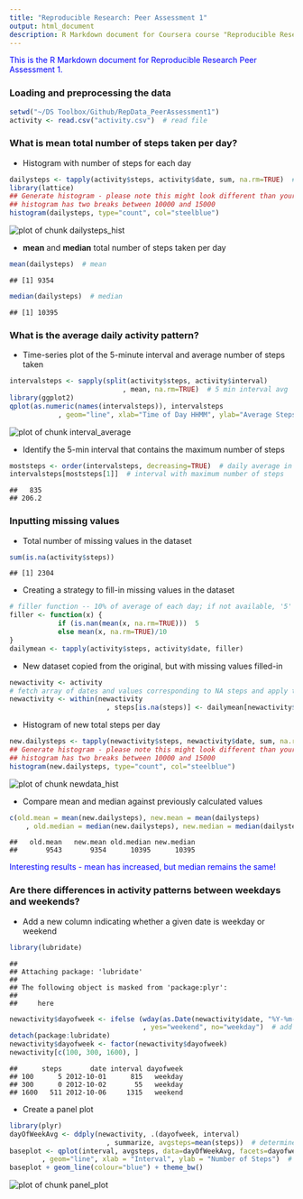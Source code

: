 ```yaml
---
title: "Reproducible Research: Peer Assessment 1"
output: html_document
description: R Markdown document for Coursera course "Reproducible Research", Peer Assessment 1
---
```


<span style="color:blue">
This is the R Markdown document for Reproducible Research Peer Assessment 1.
</span>

### Loading and preprocessing the data

```r
setwd("~/DS Toolbox/Github/RepData_PeerAssessment1")
activity <- read.csv("activity.csv")  # read file
```

### What is mean total number of steps taken per day?
- Histogram with number of steps for each day

```r
dailysteps <- tapply(activity$steps, activity$date, sum, na.rm=TRUE)  # calculate daily steps
library(lattice)
## Generate histogram - please note this might look different than your output because my
## histogram has two breaks between 10000 and 15000
histogram(dailysteps, type="count", col="steelblue")
```

![plot of chunk dailysteps_hist](figure/dailysteps_hist.png) 

- **mean** and **median** total number of steps taken per day

```r
mean(dailysteps)  # mean
```

```
## [1] 9354
```

```r
median(dailysteps)  # median
```

```
## [1] 10395
```

### What is the average daily activity pattern?
- Time-series plot of the 5-minute interval and average number of steps taken

```r
intervalsteps <- sapply(split(activity$steps, activity$interval)
                            , mean, na.rm=TRUE)  # 5 min interval avg
library(ggplot2)
qplot(as.numeric(names(intervalsteps)), intervalsteps
            , geom="line", xlab="Time of Day HHMM", ylab="Average Steps")  # generate plot
```

![plot of chunk interval_average](figure/interval_average.png) 

- Identify the 5-min interval that contains the maximum number of steps

```r
moststeps <- order(intervalsteps, decreasing=TRUE)  # daily average in decreasing order
intervalsteps[moststeps[1]]  # interval with maximum number of steps
```

```
##   835 
## 206.2
```

### Inputting missing values
- Total number of missing values in the dataset

```r
sum(is.na(activity$steps))
```

```
## [1] 2304
```
- Creating a strategy to fill-in missing values in the dataset

```r
# filler function -- 10% of average of each day; if not available, '5'
filler <- function(x) {
            if (is.nan(mean(x, na.rm=TRUE)))  5
            else mean(x, na.rm=TRUE)/10
}
dailymean <- tapply(activity$steps, activity$date, filler)
```
- New dataset copied from the original, but with missing values filled-in

```r
newactivity <- activity
# fetch array of dates and values corresponding to NA steps and apply to missing values
newactivity <- within(newactivity
                        , steps[is.na(steps)] <- dailymean[newactivity$date[is.na(newactivity$steps)]])
```

* Histogram of new total steps per day

```r
new.dailysteps <- tapply(newactivity$steps, newactivity$date, sum, na.rm=TRUE)  # calculate daily steps
## Generate histogram - please note this might look different than your output because my
## histogram has two breaks between 10000 and 15000
histogram(new.dailysteps, type="count", col="steelblue")
```

![plot of chunk newdata_hist](figure/newdata_hist.png) 

* Compare mean and median against previously calculated values


```r
c(old.mean = mean(new.dailysteps), new.mean = mean(dailysteps)
    , old.median = median(new.dailysteps), new.median = median(dailysteps))
```

```
##   old.mean   new.mean old.median new.median 
##       9543       9354      10395      10395
```

<span style="color:blue">
Interesting results - mean has increased, but median remains the same!
</span>

### Are there differences in activity patterns between weekdays and weekends?
- Add a new column indicating whether a given date is weekday or weekend

```r
library(lubridate)
```

```
## 
## Attaching package: 'lubridate'
## 
## The following object is masked from 'package:plyr':
## 
##     here
```

```r
newactivity$dayofweek <- ifelse (wday(as.Date(newactivity$date, "%Y-%m-%d")) %in% c(1, 7)
                                 , yes="weekend", no="weekday")  # add new column day of week
detach(package:lubridate)
newactivity$dayofweek <- factor(newactivity$dayofweek)
newactivity[c(100, 300, 1600), ]
```

```
##      steps       date interval dayofweek
## 100      5 2012-10-01      815   weekday
## 300      0 2012-10-02       55   weekday
## 1600   511 2012-10-06     1315   weekend
```
- Create a panel plot

```r
library(plyr)
dayOfWeekAvg <- ddply(newactivity, .(dayofweek, interval)
                        , summarize, avgsteps=mean(steps))  # determine if a date is weekday or weekend
baseplot <- qplot(interval, avgsteps, data=dayOfWeekAvg, facets=dayofweek ~ .
        , geom="line", xlab = "Interval", ylab = "Number of Steps")  # create plot elements
baseplot + geom_line(colour="blue") + theme_bw()
```

![plot of chunk panel_plot](figure/panel_plot.png) 
